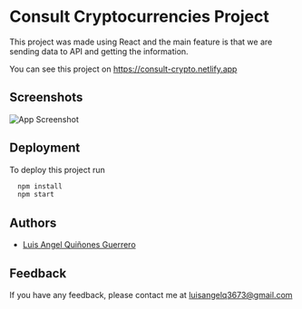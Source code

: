 # Consult Cryptocurrencies Project

This project was made using React and the main feature is that we are sending data to API and getting the information.

You can see this project on https://consult-crypto.netlify.app

## Screenshots

![App Screenshot](https://d33wubrfki0l68.cloudfront.net/6158fbf0bb941746ecd9e3a7/screenshot_2021-10-03-00-41-27-0000.png)


## Deployment

To deploy this project run

```bash
  npm install
  npm start
```

  
## Authors

- [Luis Angel Quiñones Guerrero](https://github.com/luisangelq)

  
## Feedback

If you have any feedback, please contact me at luisangelq3673@gmail.com
